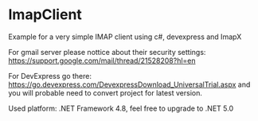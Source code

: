 # ImapClient
Example for a very simple IMAP client using c#, devexpress and ImapX

For gmail server please nottice about their security settings: https://support.google.com/mail/thread/21528208?hl=en

For DevExpress go there: https://go.devexpress.com/DevexpressDownload_UniversalTrial.aspx and you will probable need to convert project for latest version.

Used platform: .NET Framework 4.8, feel free to upgrade to .NET 5.0